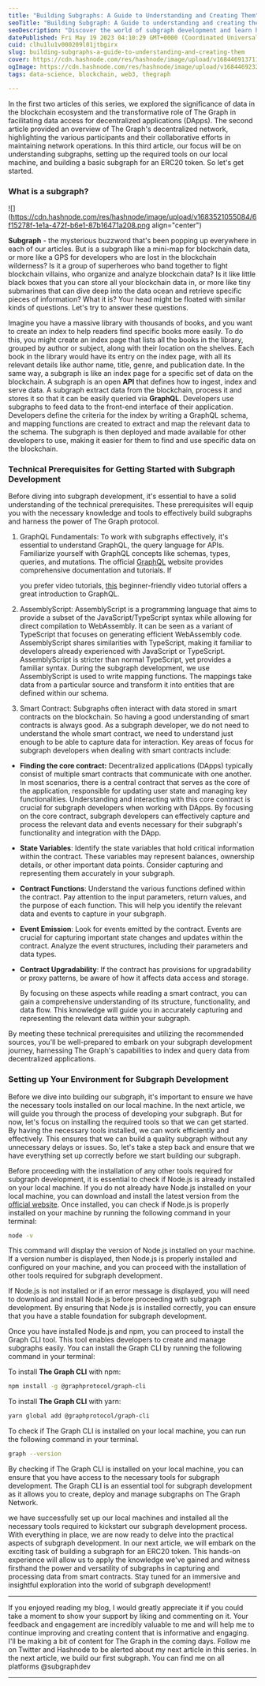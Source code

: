 ```yaml
---
title: "Building Subgraphs: A Guide to Understanding and Creating Them"
seoTitle: "Building Subgraph: A Guide to understanding and creating them"
seoDescription: "Discover the world of subgraph development and learn how to create powerful subgraphs in this comprehensive guide."
datePublished: Fri May 19 2023 04:10:29 GMT+0000 (Coordinated Universal Time)
cuid: clhu1lu1v000209l01jtbgirx
slug: building-subgraphs-a-guide-to-understanding-and-creating-them
cover: https://cdn.hashnode.com/res/hashnode/image/upload/v1684469137111/bc252cd0-be9f-4523-b4a8-ffd8421534d8.png
ogImage: https://cdn.hashnode.com/res/hashnode/image/upload/v1684469232289/f72272c7-89c4-411e-b72b-4ac0622c5fc5.png
tags: data-science, blockchain, web3, thegraph

---
```


In the first two articles of this series, we explored the significance of data in the blockchain ecosystem and the transformative role of The Graph in facilitating data access for decentralized applications (DApps). The second article provided an overview of The Graph's decentralized network, highlighting the various participants and their collaborative efforts in maintaining network operations. In this third article, our focus will be on understanding subgraphs, setting up the required tools on our local machine, and building a basic subgraph for an ERC20 token. So let's get started.

### What is a subgraph?

![](https://cdn.hashnode.com/res/hashnode/image/upload/v1683521055084/6f15278f-1e1a-472f-b6e1-87b16471a208.png align="center")

**Subgraph** - the mysterious buzzword that's been popping up everywhere in each of our articles. But is a subgraph like a mini-map for blockchain data, or more like a GPS for developers who are lost in the blockchain wilderness? Is it a group of superheroes who band together to fight blockchain villains, who organize and analyze blockchain data? Is it like little black boxes that you can store all your blockchain data in, or more like tiny submarines that can dive deep into the data ocean and retrieve specific pieces of information? What it is? Your head might be floated with similar kinds of questions. Let's try to answer these questions.

Imagine you have a massive library with thousands of books, and you want to create an index to help readers find specific books more easily. To do this, you might create an index page that lists all the books in the library, grouped by author or subject, along with their location on the shelves. Each book in the library would have its entry on the index page, with all its relevant details like author name, title, genre, and publication date. In the same way, a subgraph is like an index page for a specific set of data on the blockchain. A subgraph is an open **API** that defines how to ingest, index and serve data. A subgraph extract data from the blockchain, process it and stores it so that it can be easily queried via **GraphQL**. Developers use subgraphs to feed data to the front-end interface of their application. Developers define the criteria for the index by writing a GraphQL schema, and mapping functions are created to extract and map the relevant data to the schema. The subgraph is then deployed and made available for other developers to use, making it easier for them to find and use specific data on the blockchain.

### Technical Prerequisites for Getting Started with Subgraph Development

Before diving into subgraph development, it's essential to have a solid understanding of the technical prerequisites. These prerequisites will equip you with the necessary knowledge and tools to effectively build subgraphs and harness the power of The Graph protocol.

1. GraphQL Fundamentals: To work with subgraphs effectively, it's essential to understand GraphQL, the query language for APIs. Familiarize yourself with GraphQL concepts like schemas, types, queries, and mutations. The official [GraphQL](https://graphql.org/learn/) website provides comprehensive documentation and tutorials. If
    
    you prefer video tutorials, [this](https://youtu.be/yqWzCV0kU_c) beginner-friendly video tutorial offers a great introduction to GraphQL.
    
2. AssemblyScript: AssemblyScript is a programming language that aims to provide a subset of the JavaScript/TypeScript syntax while allowing for direct compilation to WebAssembly. It can be seen as a variant of TypeScript that focuses on generating efficient WebAssembly code. AssemblyScript shares similarities with TypeScript, making it familiar to developers already experienced with JavaScript or TypeScript. AssemblyScript is stricter than normal TypeScript, yet provides a familiar syntax. During the subgraph development, we use AssemblyScript is used to write mapping functions. The mappings take data from a particular source and transform it into entities that are defined within our schema.
    
3. Smart Contract: Subgraphs often interact with data stored in smart contracts on the blockchain. So having a good understanding of smart contracts is always good. As a subgraph developer, we do not need to understand the whole smart contract, we need to understand just enough to be able to capture data for interaction. Key areas of focus for subgraph developers when dealing with smart contracts include:
    

* **Finding the core contract:** Decentralized applications (DApps) typically consist of multiple smart contracts that communicate with one another. In most scenarios, there is a central contract that serves as the core of the application, responsible for updating user state and managing key functionalities. Understanding and interacting with this core contract is crucial for subgraph developers when working with DApps. By focusing on the core contract, subgraph developers can effectively capture and process the relevant data and events necessary for their subgraph's functionality and integration with the DApp.
    
* **State Variables**: Identify the state variables that hold critical information within the contract. These variables may represent balances, ownership details, or other important data points. Consider capturing and representing them accurately in your subgraph.
    
* **Contract Functions**: Understand the various functions defined within the contract. Pay attention to the input parameters, return values, and the purpose of each function. This will help you identify the relevant data and events to capture in your subgraph.
    
* **Event Emission**: Look for events emitted by the contract. Events are crucial for capturing important state changes and updates within the contract. Analyze the event structures, including their parameters and data types.
    
* **Contract Upgradability**: If the contract has provisions for upgradability or proxy patterns, be aware of how it affects data access and storage.
    
    By focusing on these aspects while reading a smart contract, you can gain a comprehensive understanding of its structure, functionality, and data flow. This knowledge will guide you in accurately capturing and representing the relevant data within your subgraph.
    

By meeting these technical prerequisites and utilizing the recommended sources, you'll be well-prepared to embark on your subgraph development journey, harnessing The Graph's capabilities to index and query data from decentralized applications.

### Setting up Your Environment for Subgraph Development

Before we dive into building our subgraph, it's important to ensure we have the necessary tools installed on our local machine. In the next article, we will guide you through the process of developing your subgraph. But for now, let's focus on installing the required tools so that we can get started. By having the necessary tools installed, we can work efficiently and effectively. This ensures that we can build a quality subgraph without any unnecessary delays or issues. So, let's take a step back and ensure that we have everything set up correctly before we start building our subgraph.

Before proceeding with the installation of any other tools required for subgraph development, it is essential to check if Node.js is already installed on your local machine. If you do not already have Node.js installed on your local machine, you can download and install the latest version from the [official website](https://nodejs.org/en/download). Once installed, you can check if Node.js is properly installed on your machine by running the following command in your terminal:

```bash
node -v
```

This command will display the version of Node.js installed on your machine. If a version number is displayed, then Node.js is properly installed and configured on your machine, and you can proceed with the installation of other tools required for subgraph development.

If Node.js is not installed or if an error message is displayed, you will need to download and install Node.js before proceeding with subgraph development. By ensuring that Node.js is installed correctly, you can ensure that you have a stable foundation for subgraph development.

Once you have installed Node.js and npm, you can proceed to install the Graph CLI tool. This tool enables developers to create and manage subgraphs easily. You can install the Graph CLI by running the following command in your terminal:

To install **The Graph CLI** with npm:

```bash
npm install -g @graphprotocol/graph-cli
```

To install **The Graph CLI** with yarn:

```bash
yarn global add @graphprotocol/graph-cli
```

To check if The Graph CLI is installed on your local machine, you can run the following command in your terminal.

```bash
graph --version
```

By checking if The Graph CLI is installed on your local machine, you can ensure that you have access to the necessary tools for subgraph development. The Graph CLI is an essential tool for subgraph development as it allows you to create, deploy and manage subgraphs on The Graph Network.

we have successfully set up our local machines and installed all the necessary tools required to kickstart our subgraph development process. With everything in place, we are now ready to delve into the practical aspects of subgraph development. In our next article, we will embark on the exciting task of building a subgraph for an ERC20 token. This hands-on experience will allow us to apply the knowledge we've gained and witness firsthand the power and versatility of subgraphs in capturing and processing data from smart contracts. Stay tuned for an immersive and insightful exploration into the world of subgraph development!

---

If you enjoyed reading my blog, I would greatly appreciate it if you could take a moment to show your support by liking and commenting on it. Your feedback and engagement are incredibly valuable to me and will help me to continue improving and creating content that is informative and engaging. I'll be making a bit of content for The Graph in the coming days. Follow me on Twitter and Hashnode to be alerted about my next article in this series. In the next article, we build our first subgraph. You can find me on all platforms @subgraphdev

---